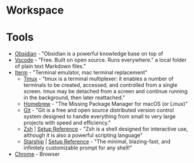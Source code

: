 # Workspace

# Tools
- [Obsidian](https://obsidian.md) - "Obsidian is a powerful knowledge base on top of
- [Vscode](https://code.visualstudio.com/) - "Free. Built on open source. Runs everywhere."
a local folder of plain text Markdown files."
- [Iterm](https://iterm2.com) - "Terminal emulator, mac terminal replacement"
  - [Tmux](https://github.com/tmux/tmux) - "tmux is a terminal multiplexer: it enables a number of terminals to be created, accessed, and controlled from a single screen. tmux may be detached from a screen and continue running in the background, then later reattached."
  - [Homebrew](https://brew.sh/) - "The Missing Package Manager for macOS (or Linux)"
  - [Git](https://git-scm.com/) - "Git is a free and open source distributed version control system designed to handle everything from small to very large projects with speed and efficiency."
  - [Zsh](https://www.zsh.org/) | [Setup Reference](zsh_setup.md) - "Zsh is a shell designed for interactive use, although it is also a powerful scripting language"
  - [Starship](https://starship.rs/) | [Setup Reference](starship_setup.md) - "The minimal, blazing-fast, and infinitely customizable prompt for any shell!"
- [Chrome](https://www.google.com/chrome) - Browser
